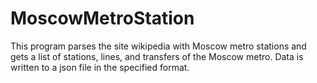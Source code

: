# MoscowMetroStation
This program parses the site wikipedia with Moscow metro stations and gets a list of stations, lines, and transfers of 
the Moscow metro. Data is written to a json file in the specified format.